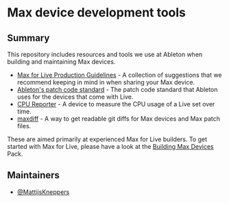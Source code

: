 # Max device development tools

## Summary

This repository includes resources and tools we use at Ableton when building and maintaining Max devices.

* [Max for Live Production Guidelines](m4l-production-guidelines/m4l-production-guidelines.md) - A collection of suggestions that we recommend keeping in mind in when sharing your Max device.
* [Ableton's patch code standard](patch-code-standard/patch-code-standard.md) - The patch code standard that Ableton uses for the devices that come with Live.
* [CPU Reporter](cpu-reporter/README.md) - A device to measure the CPU usage of a Live set over time.
* [maxdiff](maxdiff/README.md) - A way to get readable git diffs for Max devices and Max patch files.

These are aimed primarily at experienced Max for Live builders. To get started with Max for Live, please have a look at the [Building Max Devices](https://www.ableton.com/en/packs/building-max-devices/) Pack.

## Maintainers

* [@MattijsKneppers](https://github.com/MattijsKneppers)
